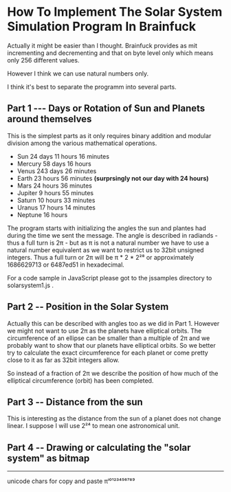 

# How To Implement The Solar System Simulation Program In Brainfuck

Actually it might be easier than I thought. Brainfuck provides as mit incrementing and 
decrementing and that on byte level only which means only 256 different values.

However I think we can use natural numbers only. 

I think it's best to separate the programm into several parts. 

## Part 1 --- Days or Rotation of Sun and Planets around themselves

This is the simplest parts as it only requires binary addition and modular division among
the various mathematical operations.

  - Sun 24 days 11 hours 16 minutes
  - Mercury 58 days 16 hours
  - Venus 243 days 26 minutes
  - Earth 23 hours 56 minutes __(surprsingly not our day with 24 hours)__
  - Mars 24 hours 36 minutes
  - Jupiter 9 hours 55 minutes
  - Saturn 10 hours 33 minutes
  - Uranus 17 hours 14 minutes
  - Neptune 16 hours

The program starts with initializing the angles the sun and plantes had during the time we sent
the message. The angle is described in radiands - thus a full turn is 2π - but as 
π is not a natural number we have to use a natural number equivalent as we want to restrict us
to 32bit unsigned integers. Thus a full turn or 2π will be π * 2 * 2²⁸ or approximately 1686629713
or 6487ed51 in hexadecimal.

For a code sample in JavaScript please got to the jssamples directory to solarsystem1.js .

## Part 2 -- Position in the Solar System

Actually this can be described with angles too as we did in Part 1. However we might not want to use
2π as the planets have elliptical orbits. The circumference of an ellipse can be smaller than a multiple of 2π
and we probably want to show that our planets have elliptical orbits. So we better try to calculate the exact
circumference for each planet or come pretty close to it as far as 32bit integers allow.

So instead of a fraction of 2π we describe the position of how much of the elliptical circumference (orbit) has
been completed.

## Part 3 -- Distance from the sun

This is interesting as the distance from the sun of a planet does not change linear. I suppose I will use
2²⁴ to mean one astronomical unit.

## Part 4 -- Drawing  or calculating the "solar system" as bitmap


---
unicode chars for copy and paste πⁱ⁰¹²³⁴⁵⁶⁷⁸⁹